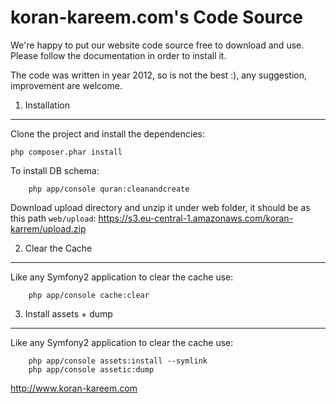 koran-kareem.com's Code Source
==============================

We're happy to put our website code source free to download and use.
Please follow the documentation in order to install it.

The code was written in year 2012, so is not the best :), any suggestion, improvement are welcome.

1) Installation
---------------
Clone the project and install the dependencies:

    php composer.phar install

To install DB schema:
```
    php app/console quran:cleanandcreate
```

Download upload directory and unzip it under web folder, it should be as this path `web/upload`:
https://s3.eu-central-1.amazonaws.com/koran-karrem/upload.zip


2) Clear the Cache
------------------
Like any Symfony2 application to clear the cache use:
 
```
    php app/console cache:clear
```


3) Install assets + dump
------------------------
Like any Symfony2 application to clear the cache use:
 
```
    php app/console assets:install --symlink
    php app/console assetic:dump
```



http://www.koran-kareem.com